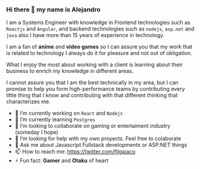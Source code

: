 ### Hi there 👋 my name is Alejandro

I am a Systems Engineer with knowledge in Frontend technologies such as `Reactjs` and `Angular`, and backend technologies such as `nodejs`, `asp.net` and `java` also I have more than 15 years of experience in technology.

I am a fan of **anime** and **video games** so I can assure you that my work that is related to technology I always do it for pleasure and not out of obligation.

What I enjoy the most about working with a client is learning about their business to enrich my knowledge in different areas.

I cannot assure you that I am the best technically in my area, but I can promise to help you form high-performance teams by contributing every little thing that I know and contributing with that different thinking that characterizes me.

- 🔭 I’m currently working on `React` and `Nodejs`
- 🌱 I’m currently learning `Postgres`
- 👯 I’m looking to collaborate on gaming or entertaiment industry (someday I hope)
- 🤔 I’m looking for help with my own proyects. Feel free to colaborate 
- 💬 Ask me about Javascript Fullstack developments or ASP.NET things
- 📫 How to reach me: https://twitter.com/filgaiaco
- ⚡ Fun fact: **Gamer** and **Otaku** of heart

<!--
**filgaia/filgaia** is a ✨ _special_ ✨ repository because its `README.md` (this file) appears on your GitHub profile.
-->
